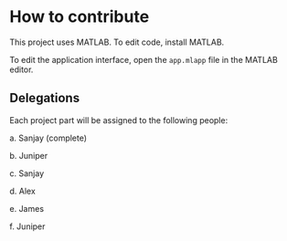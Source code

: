 # How to contribute

This project uses MATLAB. To edit code, install MATLAB.

To edit the application interface, open the `app.mlapp` file in the MATLAB editor.

## Delegations

Each project part will be assigned to the following people:

a. Sanjay (complete)

b. Juniper

c. Sanjay

d. Alex

e. James

f. Juniper
